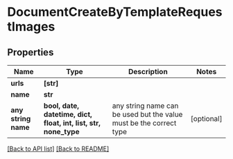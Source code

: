 # DocumentCreateByTemplateRequestImages


## Properties
Name | Type | Description | Notes
------------ | ------------- | ------------- | -------------
**urls** | **[str]** |  | 
**name** | **str** |  | 
**any string name** | **bool, date, datetime, dict, float, int, list, str, none_type** | any string name can be used but the value must be the correct type | [optional]

[[Back to API list]](../README.md#documentation-for-api-endpoints) [[Back to README]](../README.md)


